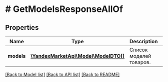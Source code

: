 # # GetModelsResponseAllOf

## Properties

Name | Type | Description | Notes
------------ | ------------- | ------------- | -------------
**models** | [**\YandexMarketApi\Model\ModelDTO[]**](ModelDTO.md) | Список моделей товаров. | [optional]

[[Back to Model list]](../../README.md#models) [[Back to API list]](../../README.md#endpoints) [[Back to README]](../../README.md)
